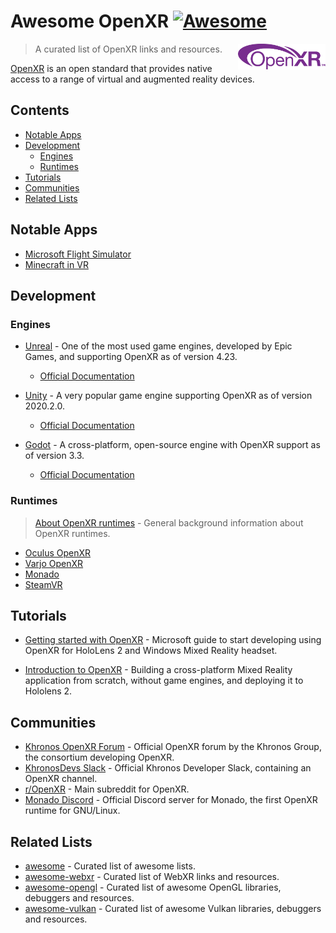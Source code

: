 # Awesome OpenXR [![Awesome](https://awesome.re/badge.svg)](https://awesome.re)

[<img src="openxr-logo.svg" align="right" width="140">](https://www.khronos.org/openxr/)

> A curated list of OpenXR links and resources.

[OpenXR](https://www.khronos.org/openxr/) is an open standard that provides native access to a range of virtual and augmented reality devices.


## Contents
- [Notable Apps](#notable-apps)
- [Development](#development)
  - [Engines](#engines)
  - [Runtimes](#runtimes)
- [Tutorials](#tutorials)
- [Communities](#communities)
- [Related Lists](#related-lists)


## Notable Apps
- [Microsoft Flight Simulator](https://www.flightsimulator.com/)
- [Minecraft in VR](https://www.minecraft.net/en-us/vr)


## Development

### Engines
- [Unreal](https://unity.com/) - One of the most used game engines, developed by Epic Games, and supporting OpenXR as of version 4.23.
  - [Official Documentation](https://docs.unrealengine.com/4.26/en-US/SharingAndReleasing/XRDevelopment/OpenXR/)

- [Unity](https://unity.com/) - A very popular game engine supporting OpenXR as of version 2020.2.0.
  - [Official Documentation](https://docs.unity3d.com/Packages/com.unity.xr.openxr@0.1/manual/index.html)

- [Godot](https://godotengine.org/) - A cross-platform, open-source engine with OpenXR support as of version 3.3.
  - [Official Documentation](https://github.com/GodotVR/godot_openxr/wiki)


### Runtimes

> [About OpenXR runtimes](https://monado.freedesktop.org/about-runtimes.html) - General background information about OpenXR runtimes.
- [Oculus OpenXR](https://developer.oculus.com/documentation/native/pc/dg-openxr/)
- [Varjo OpenXR](https://developer.varjo.com/docs/openxr/openxr) 
- [Monado](https://monado.freedesktop.org/)
- [SteamVR](https://store.steampowered.com/news/app/250820/view/2396425843528787269)


## Tutorials

- [Getting started with OpenXR](https://docs.microsoft.com/en-us/windows/mixed-reality/develop/native/openxr-getting-started#getting-started-with-openxr-for-windows-mixed-reality-headsets) - Microsoft guide to start developing using OpenXR for HoloLens 2 and Windows Mixed Reality headset.

- [Introduction to OpenXR](https://playdeck.net/blog/introduction-to-openxr) - Building a cross-platform Mixed Reality application from scratch, without game engines, and deploying it to Hololens 2.


## Communities

- [Khronos OpenXR Forum](https://community.khronos.org/c/openxr/) - Official OpenXR forum by the Khronos Group, the consortium developing OpenXR.
- [KhronosDevs Slack](https://khr.io/slack) - Official Khronos Developer Slack, containing an OpenXR channel.
- [r/OpenXR](https://www.reddit.com/r/OpenXR/) - Main subreddit for OpenXR.
- [Monado Discord](https://discord.gg/8RkJgRJ) - Official Discord server for Monado, the first OpenXR runtime for GNU/Linux.


## Related Lists
*  [awesome](https://github.com/sindresorhus/awesome) - Curated list of awesome lists.
*  [awesome-webxr](https://github.com/msub2/awesome-webxr) - Curated list of WebXR links and resources.
*  [awesome-opengl](https://github.com/eug/awesome-opengl) - Curated list of awesome OpenGL libraries, debuggers and resources.
*  [awesome-vulkan](https://github.com/vinjn/awesome-vulkan) - Curated list of awesome Vulkan libraries, debuggers and resources.

